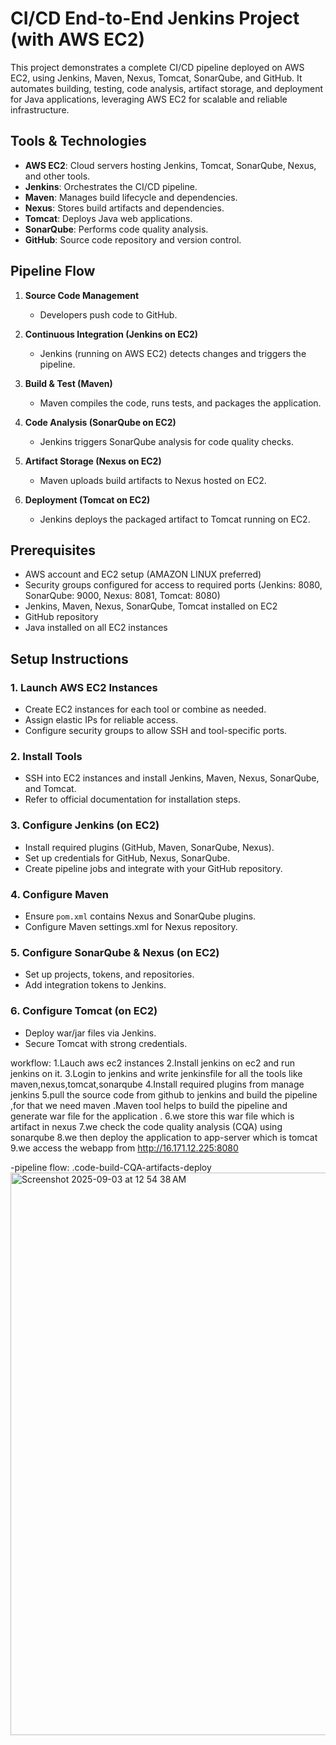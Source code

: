 # CI/CD End-to-End Jenkins Project (with AWS EC2)

This project demonstrates a complete CI/CD pipeline deployed on AWS EC2, using Jenkins, Maven, Nexus, Tomcat, SonarQube, and GitHub. It automates building, testing, code analysis, artifact storage, and deployment for Java applications, leveraging AWS EC2 for scalable and reliable infrastructure.

## Tools & Technologies

- **AWS EC2**: Cloud servers hosting Jenkins, Tomcat, SonarQube, Nexus, and other tools.
- **Jenkins**: Orchestrates the CI/CD pipeline.
- **Maven**: Manages build lifecycle and dependencies.
- **Nexus**: Stores build artifacts and dependencies.
- **Tomcat**: Deploys Java web applications.
- **SonarQube**: Performs code quality analysis.
- **GitHub**: Source code repository and version control.

## Pipeline Flow

1. **Source Code Management**
   - Developers push code to GitHub.

2. **Continuous Integration (Jenkins on EC2)**
   - Jenkins (running on AWS EC2) detects changes and triggers the pipeline.

3. **Build & Test (Maven)**
   - Maven compiles the code, runs tests, and packages the application.

4. **Code Analysis (SonarQube on EC2)**
   - Jenkins triggers SonarQube analysis for code quality checks.

5. **Artifact Storage (Nexus on EC2)**
   - Maven uploads build artifacts to Nexus hosted on EC2.

6. **Deployment (Tomcat on EC2)**
   - Jenkins deploys the packaged artifact to Tomcat running on EC2.

## Prerequisites

- AWS account and EC2 setup (AMAZON LINUX preferred)
- Security groups configured for access to required ports (Jenkins: 8080, SonarQube: 9000, Nexus: 8081, Tomcat: 8080)
- Jenkins, Maven, Nexus, SonarQube, Tomcat installed on EC2
- GitHub repository
- Java installed on all EC2 instances

## Setup Instructions

### 1. Launch AWS EC2 Instances

- Create EC2 instances for each tool or combine as needed.
- Assign elastic IPs for reliable access.
- Configure security groups to allow SSH and tool-specific ports.

### 2. Install Tools

- SSH into EC2 instances and install Jenkins, Maven, Nexus, SonarQube, and Tomcat.
- Refer to official documentation for installation steps.

### 3. Configure Jenkins (on EC2)

- Install required plugins (GitHub, Maven, SonarQube, Nexus).
- Set up credentials for GitHub, Nexus, SonarQube.
- Create pipeline jobs and integrate with your GitHub repository.

### 4. Configure Maven

- Ensure `pom.xml` contains Nexus and SonarQube plugins.
- Configure Maven settings.xml for Nexus repository.

### 5. Configure SonarQube & Nexus (on EC2)

- Set up projects, tokens, and repositories.
- Add integration tokens to Jenkins.

### 6. Configure Tomcat (on EC2)

- Deploy war/jar files via Jenkins.
- Secure Tomcat with strong credentials.

workflow:
1.Lauch aws ec2 instances 
2.Install jenkins on ec2 and run jenkins on it.
3.Login to jenkins and write jenkinsfile for all the tools like maven,nexus,tomcat,sonarqube
4.Install required plugins from manage jenkins
5.pull the source code from github to jenkins and build the pipeline ,for that we need maven .Maven tool helps to build the pipeline and generate war file for the application .
6.we store this war file  which is artifact in nexus 
7.we check the code quality analysis (CQA) using sonarqube 
8.we then deploy the application to app-server which is tomcat 
9.we access the webapp from http://16.171.12.225:8080 

-pipeline flow:
.code-build-CQA-artifacts-deploy
<img width="1440" height="900" alt="Screenshot 2025-09-03 at 12 54 38 AM" src="https://github.com/user-attachments/assets/bca0fca8-ef39-4acc-a82c-9749472b927d" />










